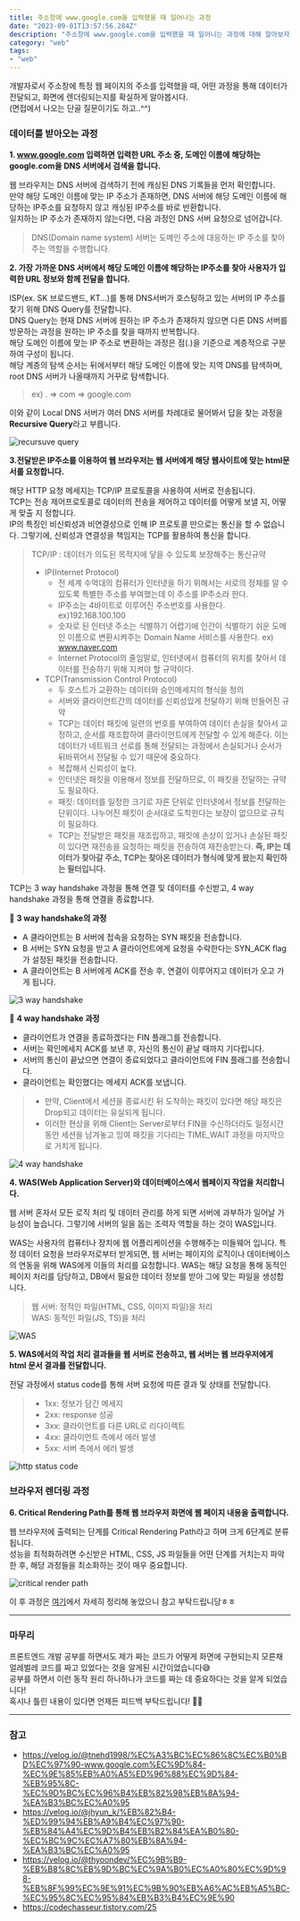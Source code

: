 ```yaml
---
title: 주소창에 www.google.com을 입력했을 때 일어나는 과정
date: "2023-09-01T13:57:56.284Z"
description: "주소창에 www.google.com을 입력했을 때 일어나는 과정에 대해 알아보자"
category: "web"
tags:
- "web"
---
```


개발자로서 주소창에 특정 웹 페이지의 주소를 입력했을 때, 어떤 과정을 통해 데이터가 전달되고, 화면에 렌더링되는지를 확실하게 알아봅시다.<br/>
(면접에서 나오는 단골 질문이기도 하고..^^)


### 데이터를 받아오는 과정

**1. www.google.com 입력하면 입력한 URL 주소 중, 도메인 이름에 해당하는 google.com을 DNS 서버에서 검색을 합니다.**

웹 브라우저는 DNS 서버에 검색하기 전에 캐싱된 DNS 기록들을 먼저 확인합니다.<br/>
만약 해당 도메인 이름에 맞는 IP 주소가 존재하면, DNS 서버에 해당 도메인 이름에 해당하는 IP주소를 요청하지 않고 캐싱된 IP주소를 바로 반환합니다.<br/>
일치하는 IP 주소가 존재하지 않는다면, 다음 과정인 DNS 서버 요청으로 넘어갑니다.

> DNS(Domain name system) 서버는 도메인 주소에 대응하는 IP 주소를 찾아주는 역할을 수행합니다.

**2. 가장 가까운 DNS 서버에서 해당 도메인 이름에 해당하는 IP주소를 찾아 사용자가 입력한 URL 정보와 함께 전달을 합니다.**

ISP(ex. SK 브로드밴드, KT...)를 통해 DNS서버가 호스팅하고 있는 서버의 IP 주소를 찾기 위해 DNS Query를 전달합니다.<br/>
DNS Query는 현재 DNS 서버에 원하는 IP 주소가 존재하지 않으면 다른 DNS 서버를 방문하는 과정을 원하는 IP 주소를 찾을 때까지 반복합니다.<br/>
해당 도메인 이름에 맞는 IP 주소로 변환하는 과정은 점(.)을 기준으로 계층적으로 구분하여 구성이 됩니다.<br/>
해당 계층의 탐색 순서는 뒤에서부터 해당 도메인 이름에 맞는 지역 DNS를 탐색하며, root DNS 서버가 나올때까지 거꾸로 탐색합니다.

> ex) . => com => google.com

이와 같이 Local DNS 서버가 여러 DNS 서버를 차례대로 물어봐서 답을 찾는 과정을 **Recursive Query**라고 부릅니다.

![recursuve query](./recursive_query.png)

**3.전달받은 IP주소를 이용하여 웹 브라우저는 웹 서버에게 해당 웹사이트에 맞는 html문서를 요청합니다.**

해당 HTTP 요청 메세지는 TCP/IP 프로토콜을 사용하여 서버로 전송됩니다.<br/>
TCP는 전송 제어프로토콜로 데이터의 전송을 제어하고 데이터를 어떻게 보낼 지, 어떻게 맞출 지 정합니다.<br/>
IP의 특징인 비신뢰성과 비연결성으로 인해 IP 프로토콜 만으로는 통신을 할 수 없습니다. 그렇기에, 신뢰성과 연결성을 책임지는 TCP를 활용하여 통신을 합니다.

> TCP/IP : 데이터가 의도된 목적지에 닿을 수 있도록 보장해주는 통신규약
> - IP(Internet Protocol)
>   - 전 세계 수억대의 컴퓨터가 인터넷을 하기 위해서는 서로의 정체를 알 수 있도록 특별한 주소를 부여했는데 이 주소를 IP주소라 한다.
>   - IP주소는 4바이트로 이루어진 주소번호를 사용한다. ex)192.168.100.100
>   - 숫자로 된 인터넷 주소는 식별하기 어렵기에 인간이 식별하기 쉬운 도메인 이름으로 변환시켜주는 Domain Name 서비스를 사용한다. ex) www.naver.com
>   - Internet Protocol의 줄임말로, 인터넷에서 컴퓨터의 위치를 찾아서 데이터를 전송하기 위해 지켜야 할 규약이다.
> - TCP(Transmission Control Protocol)
>   - 두 호스트가 교환하는 데이터와 승인메세지의 형식을 정의
>   - 서버와 클라이언트간의 데이터를 신뢰성있게 전달하기 위해 만들어진 규약
>   - TCP는 데이터 패킷에 일련의 번호를 부여하여 데이터 손실을 찾아서 교정하고, 순서를 재조합하여 클라이언트에게 전달할 수 있게 해준다. 이는 데이터가 네트워크 선로를 통해 전달되는 과정에서 손실되거나 순서가 뒤바뀌어서 전달될 수 있기 때문에 중요하다.
>   - 복잡해서 신뢰성이 높다.
>   - 인터넷은 패킷을 이용해서 정보를 전달하므로, 이 패킷을 전달하는 규약도 필요하다.
>   - 패킷: 데이터를 일정한 크기로 자른 단위로 인터넷에서 정보를 전달하는 단위이다. 나누어진 패킷이 순서대로 도착한다는 보장이 없으므로 규칙이 필요하다.
>   - TCP는 전달받은 패킷을 재조립하고, 패킷에 손상이 있거나 손실된 패킷이 있다면 재전송을 요청하는 패킷을 전송하여 재전송받는다.
> **즉, IP는 데이터가 찾아갈 주소, TCP는 찾아온 데이터가 형식에 맞게 왔는지 확인하는 필터입니다.**


TCP는 3 way handshake 과정을 통해 연결 및 데이터를 수신받고, 4 way handshake 과정을 통해 연결을 종료합니다.

🎈 **3 way handshake의 과정**

- A 클라이언트는 B 서버에 접속을 요청하는 SYN 패킷을 전송합니다.
- B 서버는 SYN 요청을 받고 A 클라이언트에게 요청을 수락한다는 SYN_ACK flag가 설정된 패킷을 전송합니다.
- A 클라이언트는 B 서버에게 ACK를 전송 후, 연결이 이루어지고 데이터가 오고 가게 됩니다.

![3 way handshake](./3_way_handshake.png)

🎈 **4 way handshake 과정**

- 클라이언트가 연결을 종료하겠다는 FIN 플래그를 전송합니다.
- 서버는 확인메세지 ACK를 보낸 후, 자신의 통신이 끝날 때까지 기다립니다.
- 서버의 통신이 끝났으면 연결이 종료되었다고 클라이언트에 FIN 플래그를 전송합니다.
- 클라이언트는 확인했다는 메세지 ACK를 보냅니다.

> - 만약, Client에서 세션을 종료시킨 뒤 도착하는 패킷이 있다면 해당 패킷은 Drop되고 데이터는 유실되게 됩니다.
> - 이러한 현상을 위해 Client는 Server로부터 FIN을 수신하더라도 일정시간동안 세션을 남겨놓고 잉여 패킷을 기다리는 TIME_WAIT 과정을 마지막으로 거치게 됩니다.

![4 way handshake](./4_way_handshake.png)


**4. WAS(Web Application Server)와 데이터베이스에서 웹페이지 작업을 처리합니다.**

웹 서버 혼자서 모든 로직 처리 및 데이터 관리를 하게 되면 서버에 과부하가 일어날 가능성이 높습니다.
그렇기에 서버의 일을 돕는 조력자 역할을 하는 것이 WAS입니다.

WAS는 사용자의 컴퓨터나 장치에 웹 어플리케이션을 수행해주는 미들웨어 입니다.
특정 데이터 요청을 브라우저로부터 받게되면, 웹 서버는 페이지의 로직이나 데이터베이스의 연동을 위해 WAS에게 이들의 처리를 요청합니다.
WAS는 해당 요청을 통해 동적인 페이지 처리를 담당하고, DB에서 필요한 데이터 정보를 받아 그에 맞는 파일을 생성합니다.

> 웹 서버: 정적인 파일(HTML, CSS, 이미지 파일)을 처리<br/>
> WAS: 동적인 파일(JS, TS)을 처리

![WAS](./was.png)


**5. WAS에서의 작업 처리 결과들을 웹 서버로 전송하고, 웹 서버는 웹 브라우저에게 html 문서 결과를 전달합니다.**

전달 과정에서 status code를 통해 서버 요청에 따른 결과 및 상태를 전달합니다.

> - 1xx: 정보가 담긴 메세지
> - 2xx: response 성공
> - 3xx: 클라이언트를 다른 URL로 리다이렉트 
> - 4xx: 클라이언트 측에서 에러 발생
> - 5xx: 서버 측에서 에러 발생

![http status code](./http_status_code.jpg)

### 브라우저 렌더링 과정

**6. Critical Rendering Path를 통해 웹 브라우저 화면에 웹 페이지 내용을 출력합니다.**

웹 브라우저에 출력되는 단계를 Critical Rendering Path라고 하며 크게 6단계로 분류됩니다.<br/>
성능을 최적화하려면 수신받은 HTML, CSS, JS 파일들을 어떤 단계를 거치는지 파악한 후, 해당 과정들을 최소화하는 것이 매우 중요합니다.

![critical render path](./critical_render_path.png)

이 후 과정은 [여기](../web-perform-optimization/)에서 자세히 정리해 놓았으니 참고 부탁드립니당ㅎㅎ

---

### 마무리

프론트엔드 개발 공부를 하면서도 제가 짜는 코드가 어떻게 화면에 구현되는지 모른채 얼레벌레 코드를 짜고 있었다는 것을 알게된 시간이었습니다😅<br/>
공부를 하면서 이런 동작 원리 하나하나가 코드를 짜는 데 중요하다는 것을 알게 되었습니다!<br/>
혹시나 틀린 내용이 있다면 언제든 피드백 부탁드립니다! 🙆‍♀️


---

### 참고

- https://velog.io/@tnehd1998/%EC%A3%BC%EC%86%8C%EC%B0%BD%EC%97%90-www.google.com%EC%9D%84-%EC%9E%85%EB%A0%A5%ED%96%88%EC%9D%84-%EB%95%8C-%EC%9D%BC%EC%96%B4%EB%82%98%EB%8A%94-%EA%B3%BC%EC%A0%95
- https://velog.io/@jhyun_k/%EB%82%B4-%ED%99%94%EB%A9%B4%EC%97%90-%EB%84%A4%EC%9D%B4%EB%B2%84%EA%B0%80-%EC%BC%9C%EC%A7%80%EB%8A%94-%EA%B3%BC%EC%A0%95
- https://velog.io/@thyoondev/%EC%9B%B9-%EB%B8%8C%EB%9D%BC%EC%9A%B0%EC%A0%80%EC%9D%98-%EB%8F%99%EC%9E%91%EC%9B%90%EB%A6%AC%EB%A5%BC-%EC%95%8C%EC%95%84%EB%B3%B4%EC%9E%90
- https://codechasseur.tistory.com/25